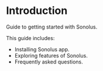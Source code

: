 # Introduction

Guide to getting started with Sonolus.

This guide includes:

-   Installing Sonolus app.
-   Exploring features of Sonolus.
-   Frequently asked questions.
